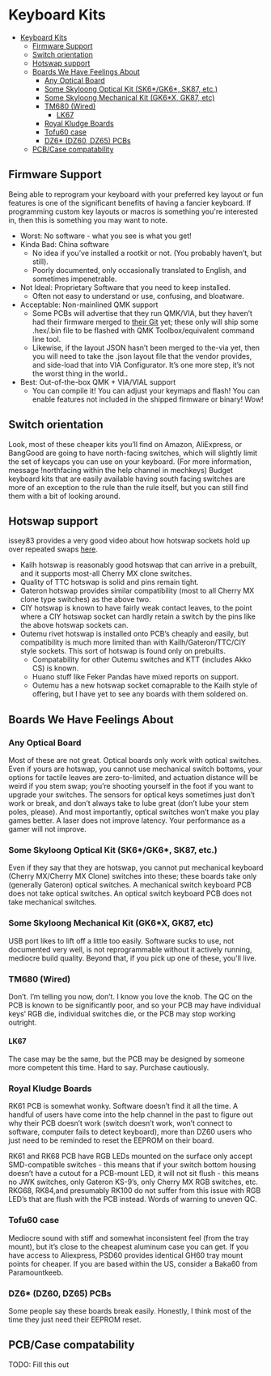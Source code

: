 # Keyboard Kits

- [Keyboard Kits](#keyboard-kits)
  - [Firmware Support](#firmware-support)
  - [Switch orientation](#switch-orientation)
  - [Hotswap support](#hotswap-support)
  - [Boards We Have Feelings About](#boards-we-have-feelings-about)
    - [Any Optical Board](#any-optical-board)
    - [Some Skyloong Optical Kit (SK6*/GK6*, SK87, etc.)](#some-skyloong-optical-kit-sk6gk6-sk87-etc)
    - [Some Skyloong Mechanical Kit (GK6*X, GK87, etc)](#some-skyloong-mechanical-kit-gk6x-gk87-etc)
    - [TM680 (Wired)](#tm680-wired)
      - [LK67](#lk67)
    - [Royal Kludge Boards](#royal-kludge-boards)
    - [Tofu60 case](#tofu60-case)
    - [DZ6* (DZ60, DZ65) PCBs](#dz6-dz60-dz65-pcbs)
  - [PCB/Case compatability](#pcbcase-compatability)

## Firmware Support

Being able to reprogram your keyboard with your preferred key layout or fun features is one of the significant benefits of having a fancier keyboard. If programming custom key layouts or macros is something you're interested in, then this is something you may want to note.

- Worst: No software - what you see is what you get!
- Kinda Bad: China software
  - No idea if you’ve installed a rootkit or not. (You probably haven’t, but still).
  - Poorly documented, only occasionally translated to English, and sometimes impenetrable.
- Not Ideal: Proprietary Software that you need to keep installed.
  - Often not easy to understand or use, confusing, and bloatware.
- Acceptable: Non-mainlined QMK support
  - Some PCBs will advertise that they run QMK/VIA, but they haven’t had their firmware merged to [their Git](https://github.com/qmk/qmk_firmware/tree/master/keyboards) yet; these only will ship some .hex/.bin file to be flashed with QMK Toolbox/equivalent command line tool.
  - Likewise, if the layout JSON hasn’t been merged to the-via yet, then you will need to take the .json layout file that the vendor provides, and side-load that into VIA Configurator. It’s one more step, it’s not the worst thing in the world..
- Best: Out-of-the-box QMK + VIA/VIAL support
  - You can compile it! You can adjust your keymaps and flash! You can enable features not included in the shipped firmware or binary! Wow!

## Switch orientation

Look, most of these cheaper kits you’ll find on Amazon, AliExpress, or BangGood are going to have north-facing switches, which will slightly limit the set of keycaps you can use on your keyboard. (For more information, message !northfacing within the help channel in mechkeys)
Budget keyboard kits that are easily available having south facing switches are more of an exception to the rule than the rule itself, but you can still find them with a bit of looking around.

## Hotswap support

issey83 provides a very good video about how hotswap sockets hold up over repeated swaps [here](https://www.youtube.com/watch?v=HFJmuj31Ayg).

- Kailh hotswap is reasonably good hotswap that can arrive in a prebuilt, and it supports most-all Cherry MX clone switches.
- Quality of TTC hotswap is solid and pins remain tight.
- Gateron hotswap provides similar compatibility (most to all Cherry MX clone type switches) as the above two.
- CIY hotswap is known to have fairly weak contact leaves, to the point where a CIY hotswap socket can hardly retain a switch by the pins like the above hotswap sockets can.
- Outemu rivet hotswap is installed onto PCB’s cheaply and easily, but compatibility is much more limited than with Kailh/Gateron/TTC/CIY style sockets. This sort of hotswap is found only on prebuilts.
  - Compatability for other Outemu switches and KTT (includes Akko CS) is known.
  - Huano stuff like Feker Pandas have mixed reports on support.
  - Outemu has a new hotswap socket comaprable to the Kailh style of offering, but I have yet to see any boards with them soldered on.

## Boards We Have Feelings About

### Any Optical Board

Most of these are not great. Optical boards only work with optical switches. Even if yours are hotswap, you cannot use mechanical switch bottoms, your options for tactile leaves are zero-to-limited, and actuation distance will be weird if you stem swap; you’re shooting yourself in the foot if you want to upgrade your switches. The sensors for optical keys sometimes just don’t work or break, and don’t always take to lube great (don’t lube your stem poles, please). And most importantly, optical switches won’t make you play games better. A laser does not improve latency. Your performance as a gamer will not improve.

### Some Skyloong Optical Kit (SK6*/GK6*, SK87, etc.)

Even if they say that they are hotswap, you cannot put mechanical keyboard (Cherry MX/Cherry MX Clone) switches into these; these boards take only (generally Gateron) optical switches.
A mechanical switch keyboard PCB does not take optical switches.
An optical switch keyboard PCB does not take mechanical switches.

### Some Skyloong Mechanical Kit (GK6*X, GK87, etc)

USB port likes to lift off a little too easily. Software sucks to use, not documented very well, is not reprogrammable without it actively running, mediocre build quality. Beyond that, if you pick up one of these, you'll live.

### TM680 (Wired)

Don’t. I’m telling you now, don’t. I know you love the knob. The QC on the PCB is known to be significantly poor, and so your PCB may have individual keys’ RGB die, individual switches die, or the PCB may stop working outright.

#### LK67

The case may be the same, but the PCB may be designed by someone more competent this time. Hard to say. Purchase cautiously.

### Royal Kludge Boards

RK61 PCB is somewhat wonky. Software doesn’t find it all the time. A handful of users have come into the help channel in the past to figure out why their PCB doesn’t work (switch doesn’t work, won’t connect to software, computer fails to detect keyboard), more than DZ60 users who just need to be reminded to reset the EEPROM on their board.

RK61 and RK68 PCB have RGB LEDs mounted on the surface only accept SMD-compatible switches - this means that if your switch bottom housing doesn’t have a cutout for a PCB-mount LED, it will not sit flush - this means no JWK switches, only Gateron KS-9’s, only Cherry MX RGB switches, etc.
RKG68, RK84,and presumably RK100 do not suffer from this issue with RGB LED’s that are flush with the PCB instead. Words of warning to uneven QC.

### Tofu60 case

Mediocre sound with stiff and somewhat inconsistent feel (from the tray mount), but it’s close to the cheapest aluminum case you can get. If you have access to Aliexpress, PSD60 provides identical GH60 tray mount points for cheaper. If you are based within the US, consider a Baka60 from Paramountkeeb.

### DZ6* (DZ60, DZ65) PCBs

Some people say these boards break easily. Honestly, I think most of the time they just need their EEPROM reset.

## PCB/Case compatability

TODO: Fill this out

